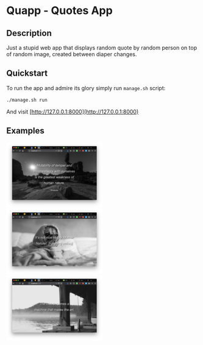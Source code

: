 # Quapp - Quotes App
## Description
Just a stupid web app that displays random quote by random person
on top of random image, created between diaper changes.

## Quickstart
To run the app and admire its glory simply run `manage.sh` script:

``` sh
./manage.sh run
```

And visit [http://127.0.0.1:8000](http://127.0.0.1:8000)

## Examples
<img src="https://github.com/filwie/images/raw/master/quapp/1.png" alt="example" width="50%"/>

<img src="https://github.com/filwie/images/raw/master/quapp/2.png" alt="example" width="50%"/>

<img src="https://github.com/filwie/images/raw/master/quapp/3.png" alt="example" width="50%"/>
